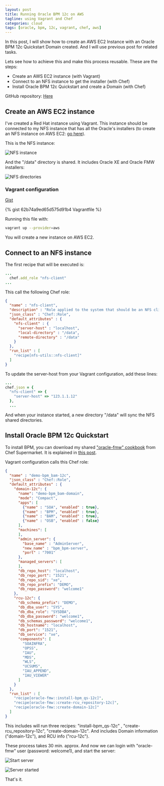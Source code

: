 ```yaml
---
layout: post
title: Running Oracle BPM 12c on AWS
tagline: using Vagrant and Chef
categories: cloud
tags: [oracle, bpm, 12c, vagrant, chef, aws]
---
```


In this post, I will show how to create an AWS EC2 Instance with an Oracle BPM 12c Quickstart Domain created. And I will use previous post for related tasks.

Lets see how to achieve this and make this process reusable. These are the steps:

- Create an AWS EC2 instance (with Vagrant)
- Connect to an NFS instance to get the installer (with Chef)
- Install Oracle BPM 12c Quickstart and create a Domain (with Chef)

GitHub repository: [Here](https://github.com/jeqo/oracle-bpm-12c-aws)

## Create an AWS EC2 instance

I've created a Red Hat instance using Vagrant. This instance should be connected to my NFS instance that has all the Oracle's installers (to create an NFS instance on AWS EC2: [go here](http://jeqo.github.io/blog/devops/create-nfs-instance-aws/)).

This is the NFS instance:

![NFS instance](https://github.com/jeqo/blog/raw/gh-pages/images/2014-12-11-run-bpm-12c-aws/2014-12-11_0836.png "NFS Instance")

And the "/data" directory is shared. It includes Oracle XE and Oracle FMW installers:

![NFS directories](https://github.com/jeqo/blog/raw/gh-pages/images/2014-12-11-run-bpm-12c-aws/2014-12-11_0841.png "NFS directories")

### Vagrant configuration

[Gist](https://gist.github.com/jeqo/62b74a9ed65d575d91b4)

{% gist 62b74a9ed65d575d91b4 Vagrantfile %}

Running this file with:

```bash
vagrant up --provider=aws
```

You will create a new instance on AWS EC2.

## Connect to an NFS instance

The first recipe that will be executed is:

```ruby
...
  chef.add_role "nfs-client"
...
```

This call the following Chef role:

```json
{
  "name" : "nfs-client",
  "description" : "Role applied to the system that should be an NFS client tools.",
  "json_class" : "Chef::Role",
  "default_attributes" : {
    "nfs-client" : {
      "server-host" : "localhost",
      "local-directory" : "/data",
      "remote-directory" : "/data"
    }
  },
  "run_list" : [
    "recipe[nfs-utils::nfs-client]"
  ]
}

```

To update the server-host from your Vagrant configuration, add these lines:

```ruby
...
chef.json = {
  "nfs-client" => {
    "server-host" => "123.1.1.12"
  },
  ...
```

And when your instance started, a new directory "/data" will sync the NFS shared directories.

## Install Oracle BPM 12c Quickstart

To install BPM, you can download my shared ["oracle-fmw" cookbook](https://supermarket.chef.io/cookbooks/oracle-fmw) from Chef Supermarket. It is explained in [this post](http://jeqo.github.io/blog/devops/chef-cookbook-oracle-fmw-12c/).

Vagrant configuration calls this Chef role:

```json
{
  "name" : "demo-bpm_bam-12c",
  "json_class" : "Chef::Role",
  "default_attributes" : {
    "domain-12c": {
      "name": "demo-bpm_bam-domain",
      "mode": "Compact",
      "apps": [
        {"name" : "SOA", "enabled" : true},
        {"name" : "BPM", "enabled" : true},
        {"name" : "BAM", "enabled" : true},
        {"name" : "OSB", "enabled" : false}
      ],
      "machines": [
      ],
      "admin_server": {
        "base_name" : "AdminServer",
        "new_name" : "bpm_bpm-server",
        "port" : "7001"
      },
      "managed_servers": [
      ],
      "db_repo_host": "localhost",
      "db_repo_port": "1521",
      "db_repo_sid": "xe",
      "db_repo_prefix": "DEMO",
      "db_repo_password": "welcome1"
    },
    "rcu-12c": {
      "db_schema_prefix": "DEMO",
      "db_dba_user": "SYS",
      "db_dba_role": "SYSDBA",
      "db_dba_password": "welcome1",
      "db_schemas_password": "welcome1",
      "db_hostname": "localhost",
      "db_port": "1521",
      "db_service": "xe",
      "components": [
        "SOAINFRA",
        "OPSS",
        "IAU",
        "MDS",
        "WLS",
        "UCSUMS",
        "IAU_APPEND",
        "IAU_VIEWER"
      ]
    }
  },
  "run_list" : [
    "recipe[oracle-fmw::install-bpm_qs-12c]",
    "recipe[oracle-fmw::create-rcu_repository-12c]",
    "recipe[oracle-fmw::create-domain-12c]"
  ]
}
```

This includes will run three recipes: "install-bpm_qs-12c" , "create-rcu_repository-12c", "create-domain-12c". And includes Domain information ("domain-12c"), and RCU info ("rcu-12c").

These process takes 30 min. approx. And now we can login with "oracle-fmw" user (password: welcome1), and start the server:

![Start server](https://github.com/jeqo/blog/raw/gh-pages/images/2014-12-11-run-bpm-12c-aws/2014-12-11_0930.png "Stating WebLogic Server")

![Server started](https://github.com/jeqo/blog/raw/gh-pages/images/2014-12-11-run-bpm-12c-aws/2014-12-11_0931.png "WebLogic Server with BPM started")

That's it.
